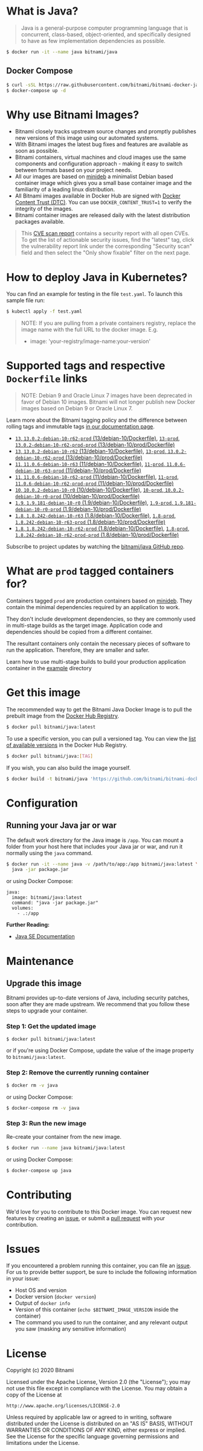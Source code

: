 # What is Java?

> Java is a general-purpose computer programming language that is concurrent, class-based, object-oriented, and specifically designed to have as few implementation dependencies as possible.

```bash
$ docker run -it --name java bitnami/java
```

## Docker Compose

```bash
$ curl -sSL https://raw.githubusercontent.com/bitnami/bitnami-docker-java/master/docker-compose.yml > docker-compose.yml
$ docker-compose up -d
```

# Why use Bitnami Images?

* Bitnami closely tracks upstream source changes and promptly publishes new versions of this image using our automated systems.
* With Bitnami images the latest bug fixes and features are available as soon as possible.
* Bitnami containers, virtual machines and cloud images use the same components and configuration approach - making it easy to switch between formats based on your project needs.
* All our images are based on [minideb](https://github.com/bitnami/minideb) a minimalist Debian based container image which gives you a small base container image and the familiarity of a leading linux distribution.
* All Bitnami images available in Docker Hub are signed with [Docker Content Trust (DTC)](https://docs.docker.com/engine/security/trust/content_trust/). You can use `DOCKER_CONTENT_TRUST=1` to verify the integrity of the images.
* Bitnami container images are released daily with the latest distribution packages available.


> This [CVE scan report](https://quay.io/repository/bitnami/java?tab=tags) contains a security report with all open CVEs. To get the list of actionable security issues, find the "latest" tag, click the vulnerability report link under the corresponding "Security scan" field and then select the "Only show fixable" filter on the next page.

# How to deploy Java in Kubernetes?

You can find an example for testing in the file `test.yaml`. To launch this sample file run:

```bash
$ kubectl apply -f test.yaml
```

> NOTE: If you are pulling from a private containers registry, replace the image name with the full URL to the docker image. E.g.
>
> - image: 'your-registry/image-name:your-version'

# Supported tags and respective `Dockerfile` links

> NOTE: Debian 9 and Oracle Linux 7 images have been deprecated in favor of Debian 10 images. Bitnami will not longer publish new Docker images based on Debian 9 or Oracle Linux 7.

Learn more about the Bitnami tagging policy and the difference between rolling tags and immutable tags [in our documentation page](https://docs.bitnami.com/containers/how-to/understand-rolling-tags-containers/).


- [`13`, `13.0.2-debian-10-r62-prod` (13/debian-10/Dockerfile)](https://github.com/bitnami/bitnami-docker-java/blob/13.0.2-debian-10-r62-prod/13/debian-10/Dockerfile), [`13-prod`, `13.0.2-debian-10-r62-prod-prod` (13/debian-10/prod/Dockerfile)](https://github.com/bitnami/bitnami-docker-java/blob/13.0.2-debian-10-r62-prod/13/debian-10/prod/Dockerfile)
- [`13`, `13.0.2-debian-10-r62` (13/debian-10/Dockerfile)](https://github.com/bitnami/bitnami-docker-java/blob/13.0.2-debian-10-r62/13/debian-10/Dockerfile), [`13-prod`, `13.0.2-debian-10-r62-prod` (13/debian-10/prod/Dockerfile)](https://github.com/bitnami/bitnami-docker-java/blob/13.0.2-debian-10-r62/13/debian-10/prod/Dockerfile)
- [`11`, `11.0.6-debian-10-r63` (11/debian-10/Dockerfile)](https://github.com/bitnami/bitnami-docker-java/blob/11.0.6-debian-10-r63/11/debian-10/Dockerfile), [`11-prod`, `11.0.6-debian-10-r63-prod` (11/debian-10/prod/Dockerfile)](https://github.com/bitnami/bitnami-docker-java/blob/11.0.6-debian-10-r63/11/debian-10/prod/Dockerfile)
- [`11`, `11.0.6-debian-10-r62-prod` (11/debian-10/Dockerfile)](https://github.com/bitnami/bitnami-docker-java/blob/11.0.6-debian-10-r62-prod/11/debian-10/Dockerfile), [`11-prod`, `11.0.6-debian-10-r62-prod-prod` (11/debian-10/prod/Dockerfile)](https://github.com/bitnami/bitnami-docker-java/blob/11.0.6-debian-10-r62-prod/11/debian-10/prod/Dockerfile)
- [`10`, `10.0.2-debian-10-r0` (10/debian-10/Dockerfile)](https://github.com/bitnami/bitnami-docker-java/blob/10.0.2-debian-10-r0/10/debian-10/Dockerfile), [`10-prod`, `10.0.2-debian-10-r0-prod` (10/debian-10/prod/Dockerfile)](https://github.com/bitnami/bitnami-docker-java/blob/10.0.2-debian-10-r0/10/debian-10/prod/Dockerfile)
- [`1.9`, `1.9.181-debian-10-r0` (1.9/debian-10/Dockerfile)](https://github.com/bitnami/bitnami-docker-java/blob/1.9.181-debian-10-r0/1.9/debian-10/Dockerfile), [`1.9-prod`, `1.9.181-debian-10-r0-prod` (1.9/debian-10/prod/Dockerfile)](https://github.com/bitnami/bitnami-docker-java/blob/1.9.181-debian-10-r0/1.9/debian-10/prod/Dockerfile)
- [`1.8`, `1.8.242-debian-10-r63` (1.8/debian-10/Dockerfile)](https://github.com/bitnami/bitnami-docker-java/blob/1.8.242-debian-10-r63/1.8/debian-10/Dockerfile), [`1.8-prod`, `1.8.242-debian-10-r63-prod` (1.8/debian-10/prod/Dockerfile)](https://github.com/bitnami/bitnami-docker-java/blob/1.8.242-debian-10-r63/1.8/debian-10/prod/Dockerfile)
- [`1.8`, `1.8.242-debian-10-r62-prod` (1.8/debian-10/Dockerfile)](https://github.com/bitnami/bitnami-docker-java/blob/1.8.242-debian-10-r62-prod/1.8/debian-10/Dockerfile), [`1.8-prod`, `1.8.242-debian-10-r62-prod-prod` (1.8/debian-10/prod/Dockerfile)](https://github.com/bitnami/bitnami-docker-java/blob/1.8.242-debian-10-r62-prod/1.8/debian-10/prod/Dockerfile)

Subscribe to project updates by watching the [bitnami/java GitHub repo](https://github.com/bitnami/bitnami-docker-java).

# What are `prod` tagged containers for?

Containers tagged `prod` are production containers based on [minideb](https://github.com/bitnami/minideb). They contain the minimal dependencies required by an application to work.

They don't include development dependencies, so they are commonly used in multi-stage builds as the target image. Application code and dependencies should be copied from a different container.

The resultant containers only contain the necessary pieces of software to run the application. Therefore, they are smaller and safer.

Learn how to use multi-stage builds to build your production application container in the [example](/example) directory

# Get this image

The recommended way to get the Bitnami Java Docker Image is to pull the prebuilt image from the [Docker Hub Registry](https://hub.docker.com/r/bitnami/java).

```bash
$ docker pull bitnami/java:latest
```

To use a specific version, you can pull a versioned tag. You can view the [list of available versions](https://hub.docker.com/r/bitnami/java/tags/) in the Docker Hub Registry.

```bash
$ docker pull bitnami/java:[TAG]
```

If you wish, you can also build the image yourself.

```bash
$ docker build -t bitnami/java 'https://github.com/bitnami/bitnami-docker-java.git#master:1.8/debian-10'
```

# Configuration

## Running your Java jar or war

The default work directory for the Java image is `/app`. You can mount a folder from your host here that includes your Java jar or war, and run it normally using the `java` command.

```bash
$ docker run -it --name java -v /path/to/app:/app bitnami/java:latest \
  java -jar package.jar
```

or using Docker Compose:

```
java:
  image: bitnami/java:latest
  command: "java -jar package.jar"
  volumes:
    - .:/app
```

**Further Reading:**

  - [Java SE Documentation](https://docs.oracle.com/javase/8/docs/api/)

# Maintenance

## Upgrade this image

Bitnami provides up-to-date versions of Java, including security patches, soon after they are made upstream. We recommend that you follow these steps to upgrade your container.

### Step 1: Get the updated image

```bash
$ docker pull bitnami/java:latest
```

or if you're using Docker Compose, update the value of the image property to `bitnami/java:latest`.

### Step 2: Remove the currently running container

```bash
$ docker rm -v java
```

or using Docker Compose:

```bash
$ docker-compose rm -v java
```

### Step 3: Run the new image

Re-create your container from the new image.

```bash
$ docker run --name java bitnami/java:latest
```

or using Docker Compose:

```bash
$ docker-compose up java
```

# Contributing

We'd love for you to contribute to this Docker image. You can request new features by creating an [issue](https://github.com/bitnami/bitnami-docker-java/issues), or submit a [pull request](https://github.com/bitnami/bitnami-docker-java/pulls) with your contribution.

# Issues

If you encountered a problem running this container, you can file an [issue](https://github.com/bitnami/bitnami-docker-java/issues/new). For us to provide better support, be sure to include the following information in your issue:

- Host OS and version
- Docker version (`docker version`)
- Output of `docker info`
- Version of this container (`echo $BITNAMI_IMAGE_VERSION` inside the container)
- The command you used to run the container, and any relevant output you saw (masking any sensitive
information)

# License

Copyright (c) 2020 Bitnami

Licensed under the Apache License, Version 2.0 (the "License");
you may not use this file except in compliance with the License.
You may obtain a copy of the License at

    http://www.apache.org/licenses/LICENSE-2.0

Unless required by applicable law or agreed to in writing, software
distributed under the License is distributed on an "AS IS" BASIS,
WITHOUT WARRANTIES OR CONDITIONS OF ANY KIND, either express or implied.
See the License for the specific language governing permissions and
limitations under the License.
